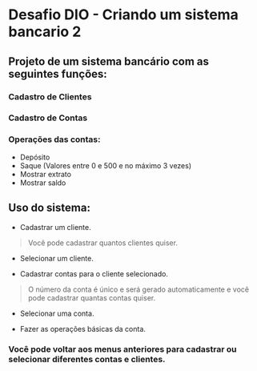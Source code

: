 

# Desafio DIO - Criando um sistema bancario 2

## Projeto de um sistema bancário com as seguintes funções:
### Cadastro de Clientes
### Cadastro de Contas
### Operações das contas:
- Depósito
- Saque (Valores entre 0 e 500 e no máximo 3 vezes)
- Mostrar extrato
- Mostrar saldo 

## Uso do sistema:
 - Cadastrar um cliente.
 > Você pode cadastrar quantos clientes quiser.

 - Selecionar um cliente.

 - Cadastrar contas para o cliente selecionado.
 > O número da conta é único e será gerado automaticamente e você pode cadastrar quantas contas quiser. 

 - Selecionar uma conta.

 - Fazer as operações básicas da conta.

 ### Você pode voltar aos menus anteriores para cadastrar ou selecionar diferentes contas e clientes.